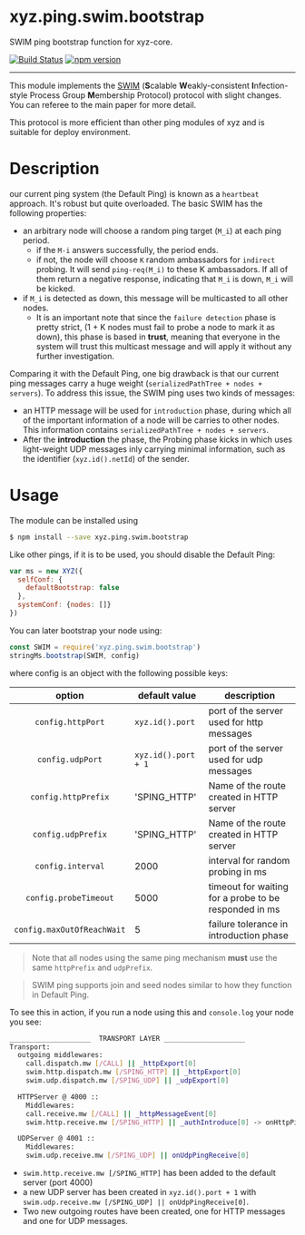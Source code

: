 # xyz.ping.swim.bootstrap

SWIM ping bootstrap function for xyz-core.

[![Build Status](https://travis-ci.org/node-xyz/xyz.ping.swim.bootstrap.svg?branch=master)](https://travis-ci.org/node-xyz/xyz.ping.swim.bootstrap) [![npm version](https://badge.fury.io/js/xyz.ping.swim.bootstrap.svg)](https://badge.fury.io/js/xyz.ping.swim.bootstrap)

---

This module implements the [SWIM](http://www.cs.cornell.edu/~asdas/research/dsn02-SWIM.pdf) (**S**calable **W**eakly-consistent **I**nfection-style Process Group **M**embership
Protocol) protocol with slight changes. You can referee to the main paper for more detail.

This protocol is more efficient than other ping modules of xyz and is suitable for deploy environment.

# Description

our current ping system (the Default Ping) is known as a `heartbeat` approach. It's robust but quite overloaded. The basic SWIM has the following properties:
  - an arbitrary node will choose a random ping target (`M_i`) at each ping period.
    - if the `M-i` answers successfully, the period ends.
    - if not, the node will choose `K` random ambassadors for `indirect` probing. It will send `ping-req(M_i)` to these K ambassadors. If all of them return a negative response, indicating that `M_i` is down, `M_i` will be kicked.
  - if `M_i` is detected as down, this message will be multicasted to all other nodes.
    - It is an important note that since the `failure detection` phase is pretty strict, (1 + K nodes must fail to probe a node to mark it as down), this phase is based in **trust**, meaning that everyone in the system will trust this multicast message and will apply it without any further investigation.

Comparing it with the Default Ping, one big drawback is that our current ping messages carry a huge weight (`serializedPathTree + nodes + servers`). To address this issue, the SWIM ping uses two kinds of messages:

- an HTTP message will be used for `introduction` phase, during which all of the important information of a node will be carries to other nodes. This information contains `serializedPathTree + nodes + servers`.
- After the **introduction** the phase, the Probing phase kicks in which uses light-weight UDP messages inly carrying minimal information, such as the identifier (`xyz.id().netId`) of the sender.

# Usage

The module can be installed using

```bash
$ npm install --save xyz.ping.swim.bootstrap
```

Like other pings, if it is to be used, you should disable the Default Ping:

```javascript
var ms = new XYZ({
  selfConf: {
    defaultBootstrap: false
  },
  systemConf: {nodes: []}
})
```

You can later bootstrap your node using:

```javascript
const SWIM = require('xyz.ping.swim.bootstrap')
stringMs.bootstrap(SWIM, config)
```

where config is an object with the following possible keys:

|    option   | default value   | description |
|:-----------:|-----------------|-------------|
| `config.httpPort`        | `xyz.id().port`       |  port of the server used for http messages   |
| `config.udpPort`         | `xyz.id().port + 1`   |   port of the server used for udp messages      |
| `config.httpPrefix`      | 'SPING_HTTP'          |      Name of the route created in HTTP server      |
| `config.udpPrefix`       | 'SPING_HTTP'          |      Name of the route created in HTTP server      |
| `config.interval`         | 2000                 |     interval for random probing in ms     |
| `config.probeTimeout`     | 5000                 |     timeout for waiting for a probe to be responded in ms      |
| `config.maxOutOfReachWait`| 5                    |     failure tolerance in introduction phase     |

> Note that all nodes using the same ping mechanism **must** use the same `httpPrefix` and `udpPrefix`.

> SWIM ping supports join and seed nodes similar to how they function in Default Ping.


To see this in action, if you run a node using this and `console.log` your node you see:

```bash
____________________  TRANSPORT LAYER ____________________
Transport:
  outgoing middlewares:
    call.dispatch.mw [/CALL] || _httpExport[0]
    swim.http.dispatch.mw [/SPING_HTTP] || _httpExport[0]
    swim.udp.dispatch.mw [/SPING_UDP] || _udpExport[0]

  HTTPServer @ 4000 ::
    Middlewares:
    call.receive.mw [/CALL] || _httpMessageEvent[0]
    swim.http.receive.mw [/SPING_HTTP] || _authIntroduce[0] -> onHttpPingReceive[1]

  UDPServer @ 4001 ::
    Middlewares:
    swim.udp.receive.mw [/SPING_UDP] || onUdpPingReceive[0]

```

- `swim.http.receive.mw [/SPING_HTTP]` has been added to the default server (port 4000)
- a new UDP server has been created in `xyz.id().port + 1` with `swim.udp.receive.mw [/SPING_UDP] || onUdpPingReceive[0]`.
- Two new outgoing routes have been created, one for HTTP messages and one for UDP messages.
